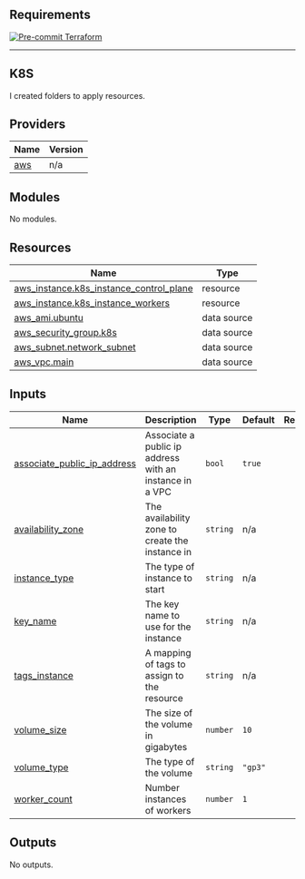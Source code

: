 ## Requirements

[![Pre-commit Terraform](https://github.com/aureliomalheiros/aws-modules-terraform/actions/workflows/terraform-lint.yaml/badge.svg?branch=main)](https://github.com/aureliomalheiros/aws-modules-terraform/actions/workflows/terraform-lint.yaml)

---
**K8S**
---

I created folders to apply resources.

## Providers

| Name | Version |
|------|---------|
| <a name="provider_aws"></a> [aws](#provider\_aws) | n/a |

## Modules

No modules.

## Resources

| Name | Type |
|------|------|
| [aws_instance.k8s_instance_control_plane](https://registry.terraform.io/providers/hashicorp/aws/latest/docs/resources/instance) | resource |
| [aws_instance.k8s_instance_workers](https://registry.terraform.io/providers/hashicorp/aws/latest/docs/resources/instance) | resource |
| [aws_ami.ubuntu](https://registry.terraform.io/providers/hashicorp/aws/latest/docs/data-sources/ami) | data source |
| [aws_security_group.k8s](https://registry.terraform.io/providers/hashicorp/aws/latest/docs/data-sources/security_group) | data source |
| [aws_subnet.network_subnet](https://registry.terraform.io/providers/hashicorp/aws/latest/docs/data-sources/subnet) | data source |
| [aws_vpc.main](https://registry.terraform.io/providers/hashicorp/aws/latest/docs/data-sources/vpc) | data source |

## Inputs

| Name | Description | Type | Default | Required |
|------|-------------|------|---------|:--------:|
| <a name="input_associate_public_ip_address"></a> [associate\_public\_ip\_address](#input\_associate\_public\_ip\_address) | Associate a public ip address with an instance in a VPC | `bool` | `true` | no |
| <a name="input_availability_zone"></a> [availability\_zone](#input\_availability\_zone) | The availability zone to create the instance in | `string` | n/a | yes |
| <a name="input_instance_type"></a> [instance\_type](#input\_instance\_type) | The type of instance to start | `string` | n/a | yes |
| <a name="input_key_name"></a> [key\_name](#input\_key\_name) | The key name to use for the instance | `string` | n/a | yes |
| <a name="input_tags_instance"></a> [tags\_instance](#input\_tags\_instance) | A mapping of tags to assign to the resource | `string` | n/a | yes |
| <a name="input_volume_size"></a> [volume\_size](#input\_volume\_size) | The size of the volume in gigabytes | `number` | `10` | no |
| <a name="input_volume_type"></a> [volume\_type](#input\_volume\_type) | The type of the volume | `string` | `"gp3"` | no |
| <a name="input_worker_count"></a> [worker\_count](#input\_worker\_count) | Number instances of workers | `number` | `1` | no |

## Outputs

No outputs.